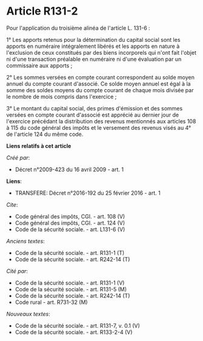 # Article R131-2

Pour l'application du troisième alinéa de l'article L. 131-6 : 

1° Les apports retenus pour la détermination du capital social sont les apports en numéraire intégralement libérés et les
apports en nature à l'exclusion de ceux constitués par des biens incorporels qui n'ont fait l'objet ni d'une transaction
préalable en numéraire ni d'une évaluation par un commissaire aux apports ; 

2° Les sommes versées en compte courant correspondent au solde moyen annuel du compte courant d'associé. Ce solde moyen
annuel est égal à la somme des soldes moyens du compte courant de chaque mois divisée par le nombre de mois compris dans
l'exercice ; 

3° Le montant du capital social, des primes d'émission et des sommes versées en compte courant d'associé est apprécié au
dernier jour de l'exercice précédant la distribution des revenus mentionnés aux articles 108 à 115 du code général des impôts
et le versement des revenus visés au 4° de l'article 124 du même code.

**Liens relatifs à cet article**

_Créé par_:

  - Décret n°2009-423 du 16 avril 2009 - art. 1

**Liens**:

  - TRANSFERE: Décret n°2016-192 du 25 février 2016 - art. 1

_Cite_:

  - Code général des impôts, CGI. - art. 108 (V)
  - Code général des impôts, CGI. - art. 124 (V)
  - Code de la sécurité sociale. - art. L131-6 (V)

_Anciens textes_:

  - Code de la sécurité sociale. - art. R131-1 (T)
  - Code de la sécurité sociale. - art. R242-14 (T)

_Cité par_:

  - Code de la sécurité sociale. - art. R131-1 (V)
  - Code de la sécurité sociale. - art. R131-5 (M)
  - Code de la sécurité sociale. - art. R242-14 (T)
  - Code rural - art. R731-32 (M)

_Nouveaux textes_:

  - Code de la sécurité sociale. - art. R131-7, v. 0.1 (V)
  - Code de la sécurité sociale. - art. R133-2-4 (V)
